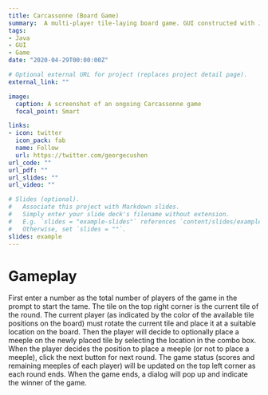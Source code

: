 ```yaml
---
title: Carcassonne (Board Game)
summary:  A multi-player tile-laying board game. GUI constructed with Java Swing.
tags:
- Java
- GUI
- Game
date: "2020-04-29T00:00:00Z"

# Optional external URL for project (replaces project detail page).
external_link: ""

image:
  caption: A screenshot of an ongoing Carcassonne game
  focal_point: Smart

links:
- icon: twitter
  icon_pack: fab
  name: Follow
  url: https://twitter.com/georgecushen
url_code: ""
url_pdf: ""
url_slides: ""
url_video: ""

# Slides (optional).
#   Associate this project with Markdown slides.
#   Simply enter your slide deck's filename without extension.
#   E.g. `slides = "example-slides"` references `content/slides/example-slides.md`.
#   Otherwise, set `slides = ""`.
slides: example
---
```


# Gameplay

First enter a number as the total number of players of the game in the prompt to start the tame. The tile on the top right corner is the current tile of the round. The current player (as indicated by the color of the available tile positions on the board) must rotate the current tile and place it at a suitable location on the board. Then the player will decide to optionally place a meeple on the newly placed tile by selecting the location in the combo box. When the player decides the position to place a meeple (or not to place a meeple), click the next button for next round. The game status (scores and remaining meeples of each player) will be updated on the top left corner as each round ends. When the game ends, a dialog will pop up and indicate the winner of the game.